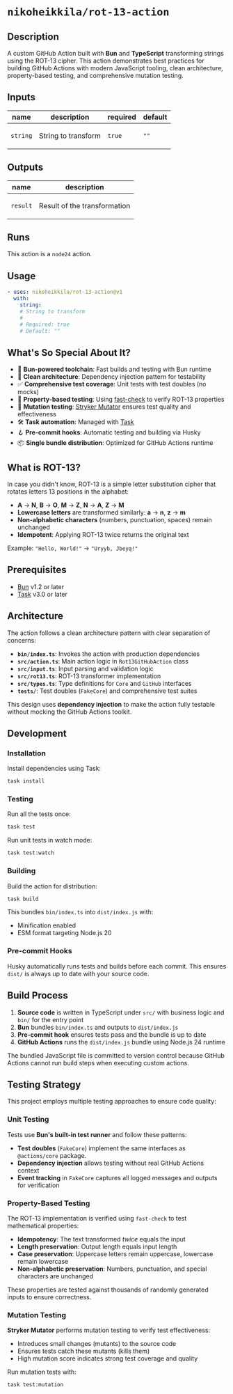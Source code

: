 # `nikoheikkila/rot-13-action`

<!-- action-docs-all source="action.yml" project="nikoheikkila/rot-13-action" version="v1" -->
## Description

A custom GitHub Action built with **Bun** and **TypeScript** transforming strings using the ROT-13 cipher.
This action demonstrates best practices for building GitHub Actions with modern JavaScript tooling,
clean architecture, property-based testing, and comprehensive mutation testing.


## Inputs

| name | description | required | default |
| --- | --- | --- | --- |
| `string` | <p>String to transform</p> | `true` | `""` |


## Outputs

| name | description |
| --- | --- |
| `result` | <p>Result of the transformation</p> |


## Runs

This action is a `node24` action.

## Usage

```yaml
- uses: nikoheikkila/rot-13-action@v1
  with:
    string:
    # String to transform
    #
    # Required: true
    # Default: ""
```
<!-- action-docs-all source="action.yml" project="nikoheikkila/rot-13-action" version="v1" -->

## What's So Special About It?

- 🚀 **Bun-powered toolchain**: Fast builds and testing with Bun runtime
- 📐 **Clean architecture**: Dependency injection pattern for testability
- ✅ **Comprehensive test coverage**: Unit tests with test doubles (no mocks)
- 🧪 **Property-based testing**: Using [fast-check](https://fast-check.dev) to verify ROT-13 properties
- 🦠 **Mutation testing**: [Stryker Mutator](https://stryker-mutator.io) ensures test quality and effectiveness
- 🛠️ **Task automation**: Managed with [Task](https://taskfile.dev)
- 🪝 **Pre-commit hooks**: Automatic testing and building via Husky
- 📦 **Single bundle distribution**: Optimized for GitHub Actions runtime

## What is ROT-13?

In case you didn't know, ROT-13 is a simple letter substitution cipher that rotates letters 13 positions
in the alphabet:

- **A** → **N**, **B** → **O**, **M** → **Z**, **N** → **A**, **Z** → **M**
- **Lowercase letters** are transformed similarly: **a** → **n**, **z** → **m**
- **Non-alphabetic characters** (numbers, punctuation, spaces) remain unchanged
- **Idempotent**: Applying ROT-13 twice returns the original text

Example: `"Hello, World!"` → `"Uryyb, Jbeyq!"`

## Prerequisites

- [Bun](https://bun.sh/) v1.2 or later
- [Task](https://taskfile.dev/) v3.0 or later

## Architecture

The action follows a clean architecture pattern with clear separation of concerns:

- **`bin/index.ts`**: Invokes the action with production dependencies
- **`src/action.ts`**: Main action logic in `Rot13GitHubAction` class
- **`src/input.ts`**: Input parsing and validation logic
- **`src/rot13.ts`**: ROT-13 transformer implementation
- **`src/types.ts`**: Type definitions for `Core` and `GitHub` interfaces
- **`tests/`**: Test doubles (`FakeCore`) and comprehensive test suites

This design uses **dependency injection** to make the action fully testable without mocking the
GitHub Actions toolkit.

## Development

### Installation

Install dependencies using Task:

```sh
task install
```

### Testing

Run all the tests once:

```sh
task test
```

Run unit tests in watch mode:

```sh
task test:watch
```

### Building

Build the action for distribution:

```sh
task build
```

This bundles `bin/index.ts` into `dist/index.js` with:
- Minification enabled
- ESM format targeting Node.js 20

### Pre-commit Hooks

Husky automatically runs tests and builds before each commit. This ensures `dist/` is always up to date with your
source code.

## Build Process

1. **Source code** is written in TypeScript under `src/` with business logic and `bin/` for the entry point
2. **Bun** bundles `bin/index.ts` and outputs to `dist/index.js`
3. **Pre-commit hook** ensures tests pass and the bundle is up to date
4. **GitHub Actions** runs the `dist/index.js` bundle using Node.js 24 runtime

The bundled JavaScript file is committed to version control because GitHub Actions cannot run build steps when
executing custom actions.

## Testing Strategy

This project employs multiple testing approaches to ensure code quality:

### Unit Testing

Tests use **Bun's built-in test runner** and follow these patterns:

- **Test doubles** (`FakeCore`) implement the same interfaces as `@actions/core` package.
- **Dependency injection** allows testing without real GitHub Actions context
- **Event tracking** in `FakeCore` captures all logged messages and outputs for verification

### Property-Based Testing

The ROT-13 implementation is verified using `fast-check` to test mathematical properties:

- **Idempotency**: The text transformed _twice_ equals the input
- **Length preservation**: Output length equals input length
- **Case preservation**: Uppercase letters remain uppercase, lowercase remain lowercase
- **Non-alphabetic preservation**: Numbers, punctuation, and special characters are unchanged

These properties are tested against thousands of randomly generated inputs to ensure correctness.

### Mutation Testing

**Stryker Mutator** performs mutation testing to verify test effectiveness:

- Introduces small changes (mutants) to the source code
- Ensures tests catch these mutants (kills them)
- High mutation score indicates strong test coverage and quality

Run mutation tests with:

```sh
task test:mutation
```
